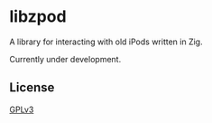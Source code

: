 # libzpod

A library for interacting with old iPods written in Zig.

Currently under development.
## License

[GPLv3](https://choosealicense.com/licenses/gpl-3.0/)
